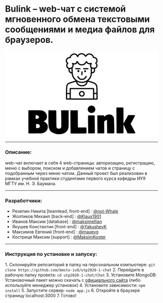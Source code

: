 # Bulink – web-чат с системой мгновенного обмена текстовыми сообщениями и медиа файлов для браузеров.
![BULink](./MainLogo.jpg)
***
### Описание:
web-чат включает в себя 4 web-страницы: авторизацию, регистрацию, меню с выбором, поиском и добавлением чатов и страницу с подобранным через меню чатом. Данный проект был реализован в рамках учебной практики студентами первого курса кафедры ИУ9 МГТУ им. Н. Э. Баумана.
***
### Разработчики:
* Резепин Никита [teamlead, front-end] : [@not-Whale](https://github.com/not-Whale)
* Жолтиков Михаил [back-end] : [@Klaus1901](https://github.com/Klaus1901)
* Иванов Максим [database] : [@maksimellian](https://github.com/maksimellian)
* Якушев Константин [front-end] : [@YakushevK](https://github.com/YakushevK)
* Максимов Евгений [front-end] : [@maxevg](https://github.com/maxevg)
* Костриця Максим [support] : [@MaksimKoster](https://github.com/MaksimKoster)
***
### Инструкция по установке и запуску:
1\. Склонируйте репозиторий в папку на персональном компьютере:
`git clone https://github.com/bmstu-iu9/utp2020-1-chat`
2\. Перейдите в рабочую папку проекта:
`cd utp2020-1-chat/Chat`
3\. Установите MongoDB:
Установочный пакет можно скачать с [официального сайта](https://www.mongodb.com/try/download/community) (либо используйте менеджер установок)
4\. Установите зависимости:
`npm install`
5\. Запустите сервер:
`node app.js`
6\. Откройте в браузере страницу localhost:3000
7\. Готово!